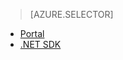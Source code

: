 > [AZURE.SELECTOR]
- [Portal](../articles/media-services-manage-content.md)
- [.NET SDK](../articles/media-services-index-content.md)
<!--HONumber=52--> 
